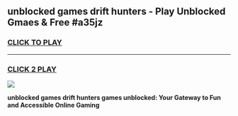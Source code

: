 
## unblocked games drift hunters - Play Unblocked Gmaes & Free #a35jz
<h3>
<a href="https://news.freeplayer.one?title=unblocked_games_drift_hunters&ref=03M">CLICK TO PLAY</a></h3>
<hr>

<h3>
<a href="https://news.freeplayer.one?title=unblocked_games_drift_hunters&ref=03M">CLICK 2 PLAY</a>
  
</h3>

<a href="https://news.freeplayer.one?title=unblocked_games_drift_hunters&ref=03M"><img src="https://clearcache.store/games.png"></a>


**unblocked games drift hunters games unblocked: Your Gateway to Fun and Accessible Online Gaming**
